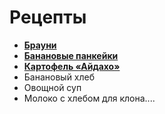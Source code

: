 # Рецепты

- [**Брауни**](brownie.md)
- [**Банановые панкейки**](banana_pancakes.md)
- [**Картофель «Айдахо»**](patatoes_idaho.md)
- Банановый хлеб
- Овощной суп
- Молоко с хлебом для клона.... 
